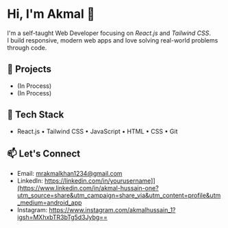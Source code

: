 # Hi, I'm Akmal 👋

I'm a self-taught Web Developer focusing on *React.js* and *Tailwind CSS*.  
I build responsive, modern web apps and love solving real-world problems through code.

## 🚀 Projects
- (In Process)
- (In Process)

## 🔧 Tech Stack
- React.js • Tailwind CSS • JavaScript • HTML • CSS • Git

## 📫 Let's Connect
- Email: mrakmalkhan1234@gmail.com
- LinkedIn: https://linkedin.com/in/yourusername]](https://www.linkedin.com/in/akmal-hussain-one?utm_source=share&utm_campaign=share_via&utm_content=profile&utm_medium=android_app 
- Instagram: https://www.instagram.com/akmalhussain_1?igsh=MXhxbTR3bTg5d3Jybg==

<!--
**akmalhussain1/akmalhussain1** is a ✨ _special_ ✨ repository because its `README.md` (this file) appears on your GitHub profile.

Here are some ideas to get you started:

- 🔭 I’m currently working on ...
- 🌱 I’m currently learning ...
- 👯 I’m looking to collaborate on ...
- 🤔 I’m looking for help with ...
- 💬 Ask me about ...
- 📫 How to reach me: ...
- 😄 Pronouns: ...
- ⚡ Fun fact: ...
-->
